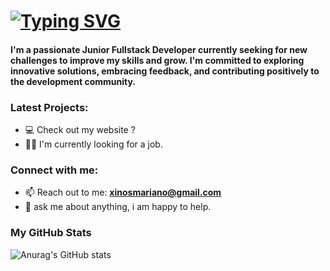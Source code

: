 
# <a href=""><img src="https://readme-typing-svg.demolab.com?font=Montserrat&size=38&duration=3000&pause=1000&color=3175F7FFC&vCenter=true&random=true&width=650&height=40&lines=Hello+I'm+ a+Junior+Developer;%2B1+Year+Coding;Always+Learning+New+Things" alt="Typing SVG" /></a>
</p>
                                                                           
<h4 align="left">I'm a passionate Junior Fullstack Developer currently seeking for new challenges to improve my skills and grow. I'm committed to exploring innovative solutions, embracing feedback, and contributing positively to the development community.</h4> 


### Latest Projects:

- 💻 Check out my website ?
- 🤝🏻 I'm currently looking for a job.



### Connect with me:
- 📫 Reach out to me: **xinosmariano@gmail.com**
- 💬 ask me about anything, i am happy to help.


### My GitHub Stats
![Anurag's GitHub stats](https://github-readme-stats.vercel.app/api?username=MarianoXinos1&show_icons=true&theme=radical)








